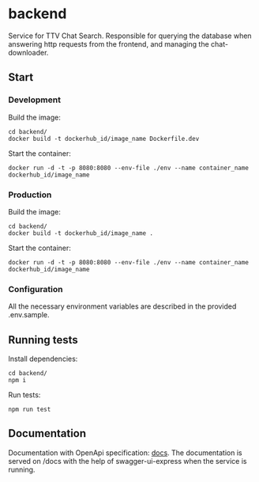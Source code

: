 # backend

Service for TTV Chat Search. Responsible for querying the database when answering http requests from the frontend, and managing the chat-downloader.

## Start

### Development

Build the image:

```shell
cd backend/
docker build -t dockerhub_id/image_name Dockerfile.dev
```

Start the container:

```shell
docker run -d -t -p 8080:8080 --env-file ./env --name container_name dockerhub_id/image_name
```

### Production

Build the image:

```shell
cd backend/
docker build -t dockerhub_id/image_name .
```

Start the container:

```shell
docker run -d -t -p 8080:8080 --env-file ./env --name container_name dockerhub_id/image_name
```

### Configuration

All the necessary environment variables are described in the provided .env.sample.

## Running tests

Install dependencies:

```shell
cd backend/
npm i
```

Run tests:

```shell
npm run test
```

## Documentation

Documentation with OpenApi specification: [docs](./documentation.yaml). The documentation is served on /docs with the help of swagger-ui-express when the service is running.

